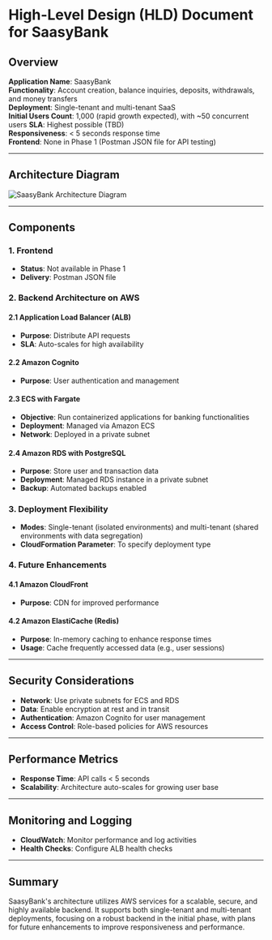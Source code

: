 # High-Level Design (HLD) Document for SaasyBank

## Overview

**Application Name**: SaasyBank  
**Functionality**: Account creation, balance inquiries, deposits, withdrawals, and money transfers  
**Deployment**: Single-tenant and multi-tenant SaaS  
**Initial Users Count**: 1,000 (rapid growth expected), with ~50 concurrent users
**SLA**: Highest possible (TBD)  
**Responsiveness**: < 5 seconds response time  
**Frontend**: None in Phase 1 (Postman JSON file for API testing)

---

## Architecture Diagram

![SaasyBank Architecture Diagram](https://lucid.app/publicSegments/view/d1c61e72-64e2-41f4-ae11-c6661a6bf5e9/image.jpeg)

---

## Components

### 1. **Frontend**

- **Status**: Not available in Phase 1
- **Delivery**: Postman JSON file

### 2. **Backend Architecture on AWS**

#### 2.1 **Application Load Balancer (ALB)**

- **Purpose**: Distribute API requests
- **SLA**: Auto-scales for high availability

#### 2.2 **Amazon Cognito**

- **Purpose**: User authentication and management

#### 2.3 **ECS with Fargate**

- **Objective**: Run containerized applications for banking functionalities
- **Deployment**: Managed via Amazon ECS
- **Network**: Deployed in a private subnet

#### 2.4 **Amazon RDS with PostgreSQL**

- **Purpose**: Store user and transaction data
- **Deployment**: Managed RDS instance in a private subnet
- **Backup**: Automated backups enabled

### 3. **Deployment Flexibility**

- **Modes**: Single-tenant (isolated environments) and multi-tenant (shared environments with data segregation)
- **CloudFormation Parameter**: To specify deployment type

### 4. **Future Enhancements**

#### 4.1 **Amazon CloudFront**

- **Purpose**: CDN for improved performance

#### 4.2 **Amazon ElastiCache (Redis)**

- **Purpose**: In-memory caching to enhance response times
- **Usage**: Cache frequently accessed data (e.g., user sessions)

---

## Security Considerations

- **Network**: Use private subnets for ECS and RDS
- **Data**: Enable encryption at rest and in transit
- **Authentication**: Amazon Cognito for user management
- **Access Control**: Role-based policies for AWS resources

---

## Performance Metrics

- **Response Time**: API calls < 5 seconds
- **Scalability**: Architecture auto-scales for growing user base

---

## Monitoring and Logging

- **CloudWatch**: Monitor performance and log activities
- **Health Checks**: Configure ALB health checks

---

## Summary

SaasyBank's architecture utilizes AWS services for a scalable, secure, and highly available backend. It supports both single-tenant and multi-tenant deployments, focusing on a robust backend in the initial phase, with plans for future enhancements to improve responsiveness and performance.
